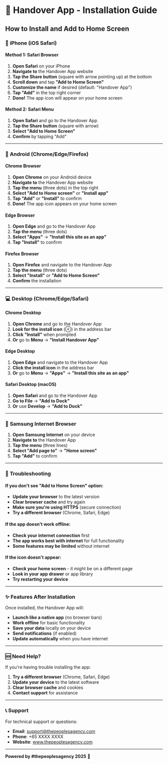# 📱 Handover App - Installation Guide

## How to Install and Add to Home Screen

### 🍎 **iPhone (iOS Safari)**

#### **Method 1: Safari Browser**
1. **Open Safari** on your iPhone
2. **Navigate to** the Handover App website
3. **Tap the Share button** (square with arrow pointing up) at the bottom
4. **Scroll down** and tap **"Add to Home Screen"**
5. **Customize the name** if desired (default: "Handover App")
6. **Tap "Add"** in the top right corner
7. **Done!** The app icon will appear on your home screen

#### **Method 2: Safari Menu**
1. **Open Safari** and go to the Handover App
2. **Tap the Share button** (square with arrow)
3. **Select "Add to Home Screen"**
4. **Confirm** by tapping "Add"

---

### 🤖 **Android (Chrome/Edge/Firefox)**

#### **Chrome Browser**
1. **Open Chrome** on your Android device
2. **Navigate to** the Handover App website
3. **Tap the menu** (three dots) in the top right
4. **Select "Add to Home screen"** or **"Install app"**
5. **Tap "Add"** or **"Install"** to confirm
6. **Done!** The app icon appears on your home screen

#### **Edge Browser**
1. **Open Edge** and go to the Handover App
2. **Tap the menu** (three dots)
3. **Select "Apps"** → **"Install this site as an app"**
4. **Tap "Install"** to confirm

#### **Firefox Browser**
1. **Open Firefox** and navigate to the Handover App
2. **Tap the menu** (three dots)
3. **Select "Install"** or **"Add to Home Screen"**
4. **Confirm** the installation

---

### 💻 **Desktop (Chrome/Edge/Safari)**

#### **Chrome Desktop**
1. **Open Chrome** and go to the Handover App
2. **Look for the install icon** (⊕) in the address bar
3. **Click "Install"** when prompted
4. **Or** go to **Menu** → **"Install Handover App"**

#### **Edge Desktop**
1. **Open Edge** and navigate to the Handover App
2. **Click the install icon** in the address bar
3. **Or** go to **Menu** → **"Apps"** → **"Install this site as an app"**

#### **Safari Desktop (macOS)**
1. **Open Safari** and go to the Handover App
2. **Go to File** → **"Add to Dock"**
3. **Or** use **Develop** → **"Add to Dock"**

---

### 📱 **Samsung Internet Browser**

1. **Open Samsung Internet** on your device
2. **Navigate to** the Handover App
3. **Tap the menu** (three lines)
4. **Select "Add page to"** → **"Home screen"**
5. **Tap "Add"** to confirm

---

### 🔧 **Troubleshooting**

#### **If you don't see "Add to Home Screen" option:**
- **Update your browser** to the latest version
- **Clear browser cache** and try again
- **Make sure you're using HTTPS** (secure connection)
- **Try a different browser** (Chrome, Safari, Edge)

#### **If the app doesn't work offline:**
- **Check your internet connection** first
- **The app works best with internet** for full functionality
- **Some features may be limited** without internet

#### **If the icon doesn't appear:**
- **Check your home screen** - it might be on a different page
- **Look in your app drawer** or app library
- **Try restarting your device**

---

### ✨ **Features After Installation**

Once installed, the Handover App will:
- **Launch like a native app** (no browser bars)
- **Work offline** for basic functionality
- **Save your data** locally on your device
- **Send notifications** (if enabled)
- **Update automatically** when you have internet

---

### 🆘 **Need Help?**

If you're having trouble installing the app:
1. **Try a different browser** (Chrome, Safari, Edge)
2. **Update your device** to the latest software
3. **Clear browser cache** and cookies
4. **Contact support** for assistance

---

### 📞 **Support**

For technical support or questions:
- **Email**: support@thepeoplesagency.com
- **Phone**: +65 XXXX XXXX
- **Website**: www.thepeoplesagency.com

---

**Powered by #thepeoplesagency 2025** 🚀

